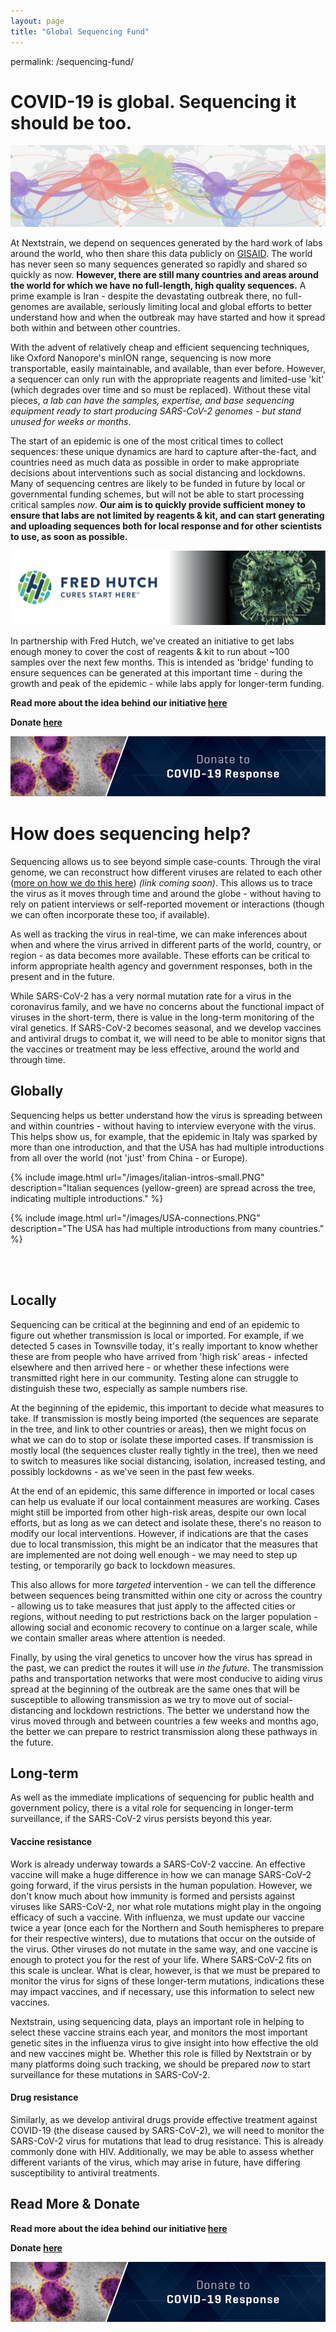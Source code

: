 ```yaml
---
layout: page
title: "Global Sequencing Fund"
---
```

permalink: /sequencing-fund/

# COVID-19 is global. Sequencing it should be too.

![COVID-19 spread over world](/images/all_over_world.png)

At Nextstrain, we depend on sequences generated by the hard work of labs around the world, who then share this data publicly on [GISAID](https://www.gisaid.org/).
The world has never seen so many sequences generated so rapidly and shared so quickly as now.
**However, there are still many countries and areas around the world for which we have no full-length, high quality sequences.**
A prime example is Iran - despite the devastating outbreak there, no full-genomes are available, seriously limiting local and global efforts to better understand how and when the outbreak may have started and how it spread both within and between other countries.

With the advent of relatively cheap and efficient sequencing techniques, like Oxford Nanopore's minION range, sequencing is now more transportable, easily maintainable, and available, than ever before.
However, a sequencer can only run with the appropriate reagents and limited-use 'kit' (which degrades over time and so must be replaced).
Without these vital pieces, *a lab can have the samples, expertise, and base sequencing equipment ready to start producing SARS-CoV-2 genomes - but stand unused for weeks or months*. 

The start of an epidemic is one of the most critical times to collect sequences: these unique dynamics are hard to capture after-the-fact, and countries need as much data as possible in order to make appropriate decisions about interventions such as social distancing and lockdowns.
Many of sequencing centres are likely to be funded in future by local or governmental funding schemes, but will not be able to start processing critical samples *now*.
**Our aim is to quickly provide sufficient money to ensure that labs are not limited by reagents & kit, and can start generating and uploading sequences both for local response and for other scientists to use, as soon as possible.**

![image](/images/fredHutch_covid.png)

In partnership with Fred Hutch, we've created an initiative to get labs enough money to cover the cost of reagents & kit to run about ~100 samples over the next few months.
This is intended as 'bridge' funding to ensure sequences can be generated at this important time - during the growth and peak of the epidemic - while labs apply for longer-term funding.

**Read more about the idea behind our initiative [here](https://www.fredhutch.org/en/news/center-news/2020/03/support-nextstrain-covid-19-mapping.html)**

**Donate [here](https://www.fredhutch.org/en/ways-to-give/direct-your-gift/support-coronavirus-research.html)**

[![image2](/images/donateButton.PNG)](https://secure.fredhutch.org/site/SPageServer?pagename=adf_covid19&experience=covid19&s_src=WEB&s_subsrc=aebin2003covf&fh_element=nonhpformlet&creator=fh&version=control&team=philanthropy&amt=100)

# How does sequencing help?

Sequencing allows us to see beyond simple case-counts.
Through the viral genome, we can reconstruct how different viruses are related to each other ([more on how we do this here]()) *(link coming soon)*.
This allows us to trace the virus as it moves through time and around the globe - without having to rely on patient interviews or self-reported movement or interactions (though we can often incorporate these too, if available).

As well as tracking the virus in real-time, we can make inferences about when and where the virus arrived in different parts of the world, country, or region - as data becomes more available.
These efforts can be critical to inform appropriate health agency and government responses, both in the present and in the future.

While SARS-CoV-2 has a very normal mutation rate for a virus in the coronavirus family, and we have no concerns about the functional impact of viruses in the short-term, there is value in the long-term monitoring of the viral genetics.
If SARS-CoV-2 becomes seasonal, and we develop vaccines and antiviral drugs to combat it, we will need to be able to monitor signs that the vaccines or treatment may be less effective, around the world and through time.

## Globally
Sequencing helps us better understand how the virus is spreading between and within countries - without having to interview everyone with the virus. 
This helps show us, for example, that the epidemic in Italy was sparked by more than one introduction, and that the USA has had multiple introductions from all over the world (not 'just' from China - or Europe). 

{% include image.html url="/images/italian-intros-small.PNG" description="Italian sequences (yellow-green) are spread across the tree, indicating multiple introductions." %}

{% include image.html url="/images/USA-connections.PNG" description="The USA has had multiple introductions from many countries." %}

<br><br>

## Locally
Sequencing can be critical at the beginning and end of an epidemic to figure out whether transmission is local or imported.
For example, if we detected 5 cases in Townsville today, it's really important to know whether these are from people who have arrived from 'high risk' areas - infected elsewhere and then arrived here - or whether these infections were transmitted right here in our community.
Testing alone can struggle to distinguish these two, especially as sample numbers rise. 

At the beginning of the epidemic, this important to decide what measures to take. 
If transmission is mostly being imported (the sequences are separate in the tree, and link to other countries or areas), then we might focus on what we can do to stop or isolate these imported cases.
If transmission is mostly local (the sequences cluster really tightly in the tree), then we need to switch to measures like social distancing, isolation, increased testing, and possibly lockdowns - as we've seen in the past few weeks. 

At the end of an epidemic, this same difference in imported or local cases can help us evaluate if our local containment measures are working.
Cases might still be imported from other high-risk areas, despite our own local efforts, but as long as we can detect and isolate these, there's no reason to modify our local interventions.
However, if indications are that the cases due to local transmission, this might be an indicator that the measures that are implemented are not doing well enough - we may need to step up testing, or temporarily go back to lockdown measures.

This also allows for more *targeted* intervention - we can tell the difference between sequences being transmitted within one city or across the country - allowing us to take measures that just apply to the affected cities or regions, without needing to put restrictions back on the larger population - allowing social and economic recovery to continue on a larger scale, while we contain smaller areas where attention is needed.

Finally, by using the viral genetics to uncover how the virus has spread in the past, we can predict the routes it will use *in the future*.
The transmission paths and transportation networks that were most conducive to aiding virus spread at the beginning of the outbreak are the same ones that will be susceptible to allowing transmission as we try to move out of social-distancing and lockdown restrictions.
The better we understand how the virus moved through and between countries a few weeks and months ago, the better we can prepare to restrict transmission along these pathways in the future.

## Long-term

As well as the immediate implications of sequencing for public health and government policy, there is a vital role for sequencing in longer-term surveillance, if the SARS-CoV-2 virus persists beyond this year.

#### Vaccine resistance

Work is already underway towards a SARS-CoV-2 vaccine.
An effective vaccine will make a huge difference in how we can manage SARS-CoV-2 going forward, if the virus persists in the human population.
However, we don't know much about how immunity is formed and persists against viruses like SARS-CoV-2, nor what role mutations might play in the ongoing efficacy of such a vaccine.
With influenza, we must update our vaccine twice a year (once each for the Northern and South hemispheres to prepare for their respective winters), due to mutations that occur on the outside of the virus.
Other viruses do not mutate in the same way, and one vaccine is enough to protect you for the rest of your life.
Where SARS-CoV-2 fits on this scale is unclear.
What is clear, however, is that we must be prepared to monitor the virus for signs of these longer-term mutations, indications these may impact vaccines, and if necessary, use this information to select new vaccines.

Nextstrain, using sequencing data, plays an important role in helping to select these vaccine strains each year, and monitors the most important genetic sites in the influenza virus to give insight into how effective the old and new vaccines might be.
Whether this role is filled by Nextstrain or by many platforms doing such tracking, we should be prepared *now* to start surveillance for these mutations in SARS-CoV-2.

#### Drug resistance 

Similarly, as we develop antiviral drugs provide effective treatment against COVID-19 (the disease caused by SARS-CoV-2), we will need to monitor the SARS-CoV-2 virus for mutations that lead to drug resistance.
This is already commonly done with HIV.
Additionally, we may be able to assess whether different variants of the virus, which may arise in future, have differing susceptibility to antiviral treatments.

## Read More & Donate

**Read more about the idea behind our initiative [here](https://www.fredhutch.org/en/news/center-news/2020/03/support-nextstrain-covid-19-mapping.html)**

**Donate [here](https://www.fredhutch.org/en/ways-to-give/direct-your-gift/support-coronavirus-research.html)**

[![image2](/images/donateButton.PNG)](https://secure.fredhutch.org/site/SPageServer?pagename=adf_covid19&experience=covid19&s_src=WEB&s_subsrc=aebin2003covf&fh_element=nonhpformlet&creator=fh&version=control&team=philanthropy&amt=100)
